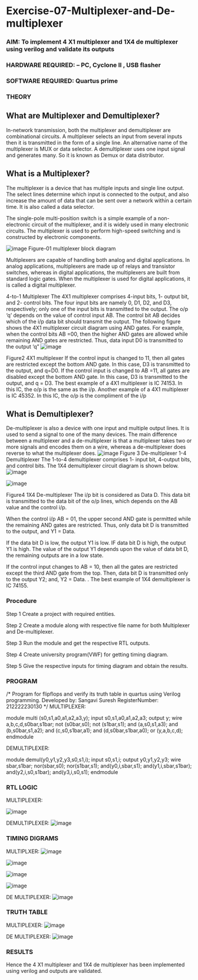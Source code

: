# Exercise-07-Multiplexer-and-De-multiplexer
### AIM: To implement 4 X1 multiplexer and 1X4 de multiplexer using verilog and validate its outputs
### HARDWARE REQUIRED:  – PC, Cyclone II , USB flasher
### SOFTWARE REQUIRED:   Quartus prime
### THEORY 

## What are Multiplexer and Demultiplexer?
In-network transmission, both the multiplexer and demultiplexer are combinational circuits. A multiplexer selects an input from several inputs then it is transmitted in the form of a single line. An alternative name of the multiplexer is MUX or data selector. A demultiplexer uses one input signal and generates many. So it is known as Demux or data distributor.

## What is a Multiplexer?
The multiplexer is a device that has multiple inputs and single line output. The select lines determine which input is connected to the output, and also increase the amount of data that can be sent over a network within a certain time. It is also called a data selector.

The single-pole multi-position switch is a simple example of a non-electronic circuit of the multiplexer, and it is widely used in many electronic circuits. The multiplexer is used to perform high-speed switching and is constructed by electronic components.

![image](https://user-images.githubusercontent.com/36288975/170912485-73c395c7-23c0-4e78-a53d-a2f0d07d9662.png)
          Figure-01 multiplexer block diagram 

Multiplexers are capable of handling both analog and digital applications. In analog applications, multiplexers are made up of relays and transistor switches, whereas in digital applications, the multiplexers are built from standard logic gates. When the multiplexer is used for digital applications, it is called a digital multiplexer.

4-to-1 Multiplexer
The 4X1 multiplexer comprises 4-input bits, 1- output bit, and 2- control bits. The four input bits are namely 0, D1, D2, and D3, respectively; only one of the input bits is transmitted to the output. The o/p ‘q’ depends on the value of control input AB. The control bit AB decides which of the i/p data bit should transmit the output. The following figure shows the 4X1 multiplexer circuit diagram using AND gates. For example, when the control bits AB =00, then the higher AND gates are allowed while remaining AND gates are restricted. Thus, data input D0 is transmitted to the output ‘q”
![image](https://user-images.githubusercontent.com/36288975/170912568-3598c60a-5035-41f3-b0c4-ccedba13aca5.png)


Figure2 4X1 multiplexer 
If the control input is changed to 11, then all gates are restricted except the bottom AND gate. In this case, D3 is transmitted to the output, and q=D0. If the control input is changed to AB =11, all gates are disabled except the bottom AND gate. In this case, D3 is transmitted to the output, and q = D3. The best example of a 4X1 multiplexer is IC 74153. In this IC, the o/p is the same as the i/p. Another example of a 4X1 multiplexer is IC 45352. In this IC, the o/p is the compliment of the i/p


## What is Demultiplexer?
De-multiplexer is also a device with one input and multiple output lines. It is used to send a signal to one of the many devices. The main difference between a multiplexer and a de-multiplexer is that a multiplexer takes two or more signals and encodes them on a wire, whereas a de-multiplexer does reverse to what the multiplexer does.
![image](https://user-images.githubusercontent.com/36288975/170912606-a30e4b74-1726-4430-b245-2c3c3d9c232d.png)
Figure 3 De-multiplexer 
1-4 Demultiplexer
The 1-to-4 demultiplexer comprises 1- input bit, 4-output bits, and control bits. The 1X4 demultiplexer circuit diagram is shown below.![image](https://user-images.githubusercontent.com/36288975/170912683-00fb746a-1d45-4023-91d1-3a70b841073c.png)

![image](https://user-images.githubusercontent.com/36288975/170912741-7cbd52af-7e0d-4be3-b5c6-6fb9c4eca7c9.png)

Figure4 1X4 De-multiplexer 
The i/p bit is considered as Data D. This data bit is transmitted to the data bit of the o/p lines, which depends on the AB value and the control i/p.

When the control i/p AB = 01, the upper second AND gate is permitted while the remaining AND gates are restricted. Thus, only data bit D is transmitted to the output, and Y1 = Data.

If the data bit D is low, the output Y1 is low. IF data bit D is high, the output Y1 is high. The value of the output Y1 depends upon the value of data bit D, the remaining outputs are in a low state.

If the control input changes to AB = 10, then all the gates are restricted except the third AND gate from the top. Then, data bit D is transmitted only to the output Y2; and, Y2 = Data. . The best example of 1X4 demultiplexer is IC 74155.

 
 
### Procedure
Step 1
Create a project with required entities.

Step 2
Create a module along with respective file name for both Multiplexer and De-multiplexer.

Step 3
Run the module and get the respective RTL outputs.

Step 4
Create university program(VWF) for getting timing diagram.

Step 5
Give the respective inputs for timing diagram and obtain the results.

### PROGRAM 
/*
Program for flipflops  and verify its truth table in quartus using Verilog programming.
Developed by: Sangavi Suresh
RegisterNumber: 212222230130
*/
MULTIPLEXER:

module multi (s0,s1,a0,a1,a2,a3,y);
input s0,s1,a0,a1,a2,a3;
output y;
wire a,b,c,d,s0bar,s1bar;
not (s0bar,s0);
not (s1bar,s1);
and (a,s0,s1,a3);
and (b,s0bar,s1,a2);
and (c,s0,s1bar,a1);
and (d,s0bar,s1bar,a0);
or (y,a,b,c,d);
endmodule

DEMULTIPLEXER:

module demul(y0,y1,y2,y3,s0,s1,i);
input s0,s1,i;
output y0,y1,y2,y3;
wire sbar,s1bar;
nor(sbar,s0);
nor(s1bar,s1);
and(y0,i,sbar,s1);
and(y1,i,sbar,s1bar);
and(y2,i,s0,s1bar);
and(y3,i,s0,s1);
endmodule

### RTL LOGIC  
MULTIPLEXER:

![image](https://github.com/Sangavi-suresh/Exercise-07-Multiplexer-and-De--multiplexer/assets/118541861/2c0d6809-854c-4909-9cfc-32544491c626)

DEMULTIPLEXER:
![image](https://github.com/Sangavi-suresh/Exercise-07-Multiplexer-and-De--multiplexer/assets/118541861/a2b962b8-3056-4830-8b76-7f53a9200560)

### TIMING DIGRAMS  
MULTIPLXER:
![image](https://github.com/Sangavi-suresh/Exercise-07-Multiplexer-and-De--multiplexer/assets/118541861/0f8804c1-781e-4bf1-a62b-e325cff5456c)

![image](https://github.com/Sangavi-suresh/Exercise-07-Multiplexer-and-De--multiplexer/assets/118541861/814280b7-b9be-4f5b-8490-290c525ef029)

![image](https://github.com/Sangavi-suresh/Exercise-07-Multiplexer-and-De--multiplexer/assets/118541861/e163498c-addb-4563-aa95-887f5f9559a2)

![image](https://github.com/Sangavi-suresh/Exercise-07-Multiplexer-and-De--multiplexer/assets/118541861/9ee105b3-cf1d-45a2-9620-718afac18c01)

DE MULTIPLEXER:
![image](https://github.com/Sangavi-suresh/Exercise-07-Multiplexer-and-De--multiplexer/assets/118541861/658e17d3-dde1-42ff-8e50-50b70a877fef)

### TRUTH TABLE 
MULTIPLEXER:
![image](https://github.com/Sangavi-suresh/Exercise-07-Multiplexer-and-De--multiplexer/assets/118541861/6f3787eb-adaa-4b79-af49-cce09125ee18)

DE MULTIPLEXER:
![image](https://github.com/Sangavi-suresh/Exercise-07-Multiplexer-and-De--multiplexer/assets/118541861/6ed7e185-1ec6-4e80-89f0-eb06a3053763)

### RESULTS 
Hence the 4 X1 multiplexer and 1X4 de multiplexer has been implemented using verilog and outputs are validated.
